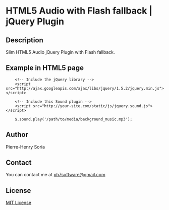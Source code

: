 # HTML5 Audio with Flash fallback | jQuery Plugin

## Description

Slim HTML5 Audio jQuery Plugin  with Flash fallback.

## Example in HTML5 page

        <!-- Include the jQuery library -->
        <script src="http://ajax.googleapis.com/ajax/libs/jquery/1.5.2/jquery.min.js"></script>  
        
        <!-- Include this Sound plugin -->
        <script src="http://your-site.com/static/js/jquery.sound.js"></script>  
        
        $.sound.play('/path/to/media/background_music.mp3');

## Author

Pierre-Henry Soria

## Contact

You can contact me at ph7software@gmail.com

## License

[MIT License](http://opensource.org/licenses/mit-license.php)


